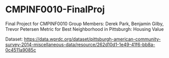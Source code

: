 # CMPINF0010-FinalProj
Final Project for CMPINF0010
Group Members: Derek Park, Benjamin Gilby, Trevor Petersen
Metric for Best Neighborhood in Pittsburgh: Housing Value

Dataset: https://data.wprdc.org/dataset/pittsburgh-american-community-survey-2014-miscellaneous-data/resource/262d10d1-1e49-41f6-bb8a-0c4511a9085c

